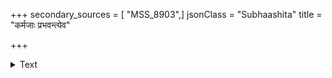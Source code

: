 +++
secondary_sources = [ "MSS_8903",]
jsonClass = "Subhaashita"
title = "कर्मजाः प्रभवन्त्येव"

+++

<details><summary>Text</summary>

कर्मजाः प्रभवन्त्येव यथाकालमुपद्रवाः।  
एतत्तु कष्टं यच्छत्रुः कर्ताहमिति मन्यते॥
</details>
